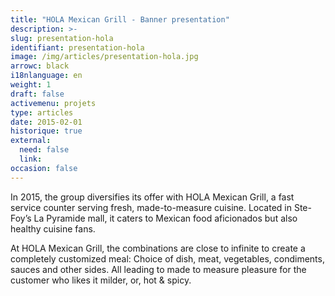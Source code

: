 ```yaml
---
title: "HOLA Mexican Grill - Banner presentation"
description: >-
slug: presentation-hola
identifiant: presentation-hola 
image: /img/articles/presentation-hola.jpg
arrowc: black
i18nlanguage: en
weight: 1
draft: false
activemenu: projets
type: articles
date: 2015-02-01
historique: true
external:
  need: false
  link:
occasion: false
---
```


In 2015, the group diversifies its offer with HOLA Mexican Grill, a fast service counter serving fresh, made-to-measure cuisine. Located in Ste-Foy’s La Pyramide mall, it caters to Mexican food aficionados but also healthy cuisine fans. 

At HOLA Mexican Grill, the combinations are close to infinite to create a completely customized meal: Choice of dish, meat, vegetables, condiments, sauces and other sides. All leading to made to measure pleasure for the customer who likes it milder, or, hot & spicy.


 
